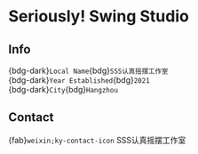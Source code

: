 # Seriously! Swing Studio

## Info

{bdg-dark}`Local Name`{bdg}`SSS认真摇摆工作室`  
{bdg-dark}`Year Established`{bdg}`2021`  
{bdg-dark}`City`{bdg}`Hangzhou`  

## Contact

{fab}`weixin;ky-contact-icon` SSS认真摇摆工作室  
